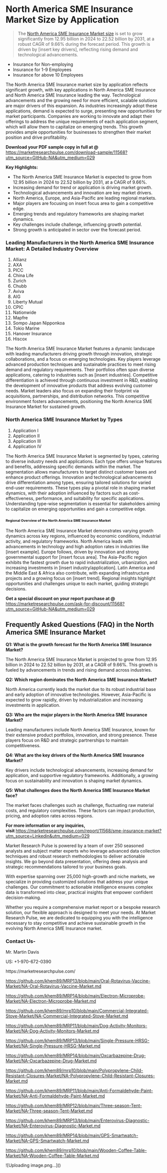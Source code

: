 <h1>North America SME Insurance Market&nbsp;Size by Application</h1><blockquote><p>The <a href="https://marketresearchpulse.com/download-sample/11568?utm_source=GitHub-NA&amp;utm_medium=029">North America SME Insurance Market size</a> is set to grow significantly from 12.95 billion in 2024 to 22.52 billion by 2031, at a robust CAGR of 9.66% during the forecast period. This growth is driven by [insert key drivers], reflecting rising demand and technological advancements.</p></blockquote><ul><li>Insurance for Non-employing<li> Insurance for 1-9 Employees<li> Insurance for above 10 Employees</li></ul><p>The North America SME Insurance market size by application reflects significant growth, with key applications in North America SME Insurance and North America SME Insurance leading the way. Technological advancements and the growing need for more efficient, scalable solutions are major drivers of this expansion. As industries increasingly adopt these applications, demand is expected to surge, presenting new opportunities for market participants. Companies are working to innovate and adapt their offerings to address the unique requirements of each application segment, which will allow them to capitalize on emerging trends. This growth provides ample opportunities for businesses to strengthen their market position and drive profitability.</p><p><strong>Download your PDF sample copy in full at @ </strong><a href="https://marketresearchpulse.com/download-sample/11568?utm_source=GitHub-NA&amp;utm_medium=029">https://marketresearchpulse.com/download-sample/11568?utm_source=GitHub-NA&amp;utm_medium=029</a></p><p><strong>Key Highlights: </strong></p><ul><li>The North America SME Insurance Market is expected to grow from 12.95 billion in 2024 to 22.52 billion by 2031, at a CAGR of 9.66%.</li><li>Increasing demand for trend or application is driving market growth.</li><li>Technological advancements and innovation are key market drivers.</li><li>North America, Europe, and Asia-Pacific are leading regional markets.</li><li>Major players are focusing on insert focus area to gain a competitive edge.</li><li>Emerging trends and regulatory frameworks are shaping market dynamics.</li><li>Key challenges include challenge, influencing growth potential.</li><li>Strong growth is anticipated in sector over the forecast period.</li></ul><h3>Leading Manufacturers in the North America SME Insurance Market: A Detailed Industry Overview</h3><ol><li>Allianz</li><li>AXA</li><li>PICC</li><li>China Life</li><li>Zurich</li><li>Chubb</li><li>Aviva</li><li>AIG</li><li>Liberty Mutual</li><li>CPIC</li><li>Nationwide</li><li>Mapfre</li><li>Sompo Japan Nipponkoa</li><li>Tokio Marine</li><li>Hanover Insurance</li><li>Hiscox</li></ol><div class="flex max-w-full flex-col flex-grow"><div class="min-h-8 text-message flex w-full flex-col items-end gap-2 whitespace-normal break-words [.text-message+&amp;]:mt-5" dir="auto" data-message-author-role="assistant" data-message-id="fd8432e4-4910-450d-b182-61b7bfb0a01f" data-message-model-slug="gpt-4o"><div class="flex w-full flex-col gap-1 empty:hidden first:pt-[3px]"><div class="markdown prose w-full break-words dark:prose-invert light"><p>The North America SME Insurance Market features a dynamic landscape with leading manufacturers driving growth through innovation, strategic collaborations, and a focus on emerging technologies. Key players leverage advanced production techniques and sustainable practices to meet rising demand and regulatory requirements. Their portfolios often span diverse applications, catering to industries such as [insert industries]. Competitive differentiation is achieved through continuous investment in R&amp;D, enabling the development of innovative products that address evolving customer needs. Market leaders also focus on expanding their footprint via acquisitions, partnerships, and distribution networks. This competitive environment fosters advancements, positioning the North America SME Insurance Market for sustained growth.</p></div></div></div></div><h3>North America SME Insurance Market by Types</h3><ol><li>Application I<li> Application II<li> Application III<li> Application IV</li></ol><div class="flex max-w-full flex-col flex-grow"><div class="min-h-8 text-message flex w-full flex-col items-end gap-2 whitespace-normal break-words [.text-message+&amp;]:mt-5" dir="auto" data-message-author-role="assistant" data-message-id="084470be-0bb7-4664-bddf-5156b4f41249" data-message-model-slug="gpt-4o-mini"><div class="flex w-full flex-col gap-1 empty:hidden first:pt-[3px]"><div class="markdown prose w-full break-words dark:prose-invert light"><p>The North America SME Insurance Market is segmented by types, catering to diverse industry needs and applications. Each type offers unique features and benefits, addressing specific demands within the market. The segmentation allows manufacturers to target distinct customer bases and enhance product offerings. Innovation and technological advancements drive differentiation among types, ensuring tailored solutions for varied end-user requirements. These types play a pivotal role in shaping market dynamics, with their adoption influenced by factors such as cost-effectiveness, performance, and suitability for specific applications. Understanding type-wise segmentation is essential for stakeholders aiming to capitalize on emerging opportunities and gain a competitive edge.</p></div></div></div></div><h3><span style="font-size: 11px;">Regional Overview of the North America SME Insurance Market</span></h3><div class="flex max-w-full flex-col flex-grow"><div class="min-h-8 text-message flex w-full flex-col items-end gap-2 whitespace-normal break-words [.text-message+&amp;]:mt-5" dir="auto" data-message-author-role="assistant" data-message-id="e9038762-ce64-4e30-91c9-9bd413514231" data-message-model-slug="gpt-4o-mini"><div class="flex w-full flex-col gap-1 empty:hidden first:pt-[3px]"><div class="markdown prose w-full break-words dark:prose-invert light"><p>The North America SME Insurance Market demonstrates varying growth dynamics across key regions, influenced by economic conditions, industrial activity, and regulatory frameworks. North America leads with advancements in technology and high adoption rates in industries like [insert example]. Europe follows, driven by innovation and strong governmental support for [insert focus area]. The Asia-Pacific region exhibits the fastest growth due to rapid industrialization, urbanization, and increasing investments in [insert industry/application]. Latin America and the Middle East &amp; Africa also contribute, with expanding infrastructure projects and a growing focus on [insert trend]. Regional insights highlight opportunities and challenges unique to each market, guiding strategic decisions.</p></div></div></div></div><p><strong>Get a special discount on your report purchase at @ </strong><a href="https://marketresearchpulse.com/ask-for-discount/11568?utm_source=GitHub-NA&amp;utm_medium=029">https://marketresearchpulse.com/ask-for-discount/11568?utm_source=GitHub-NA&amp;utm_medium=029</a></p><h2>Frequently Asked Questions (FAQ) in the North America SME Insurance Market</h2><p><strong>Q1: What is the growth forecast for the North America SME Insurance Market?</strong></p><p>The North America SME Insurance Market is projected to grow from 12.95 billion in 2024 to 22.52 billion by 2031, at a CAGR of 9.66%. This growth is fueled by advancements in trends and rising demand across industries.</p><p><strong>Q2: Which region dominates the North America SME Insurance Market?</strong></p><p>North America currently leads the market due to its robust industrial base and early adoption of innovative technologies. However, Asia-Pacific is expected to grow rapidly, driven by industrialization and increasing investments in application.</p><p><strong>Q3: Who are the major players in the North America SME Insurance Market?</strong></p><p>Leading manufacturers include North America SME Insurance, known for their extensive product portfolios, innovation, and strong presence. These players focus on R&amp;D and strategic partnerships to maintain competitiveness.</p><p><strong>Q4: What are the key drivers of the North America SME Insurance Market?</strong></p><p>Key drivers include technological advancements, increasing demand for application, and supportive regulatory frameworks. Additionally, a growing focus on sustainability and innovation is shaping market dynamics.</p><p><strong>Q5: What challenges does the North America SME Insurance Market face?</strong></p><p>The market faces challenges such as challenge, fluctuating raw material costs, and regulatory complexities. These factors can impact production, pricing, and adoption rates across regions.</p><p><strong>For more information or any inquiries, visit&nbsp;</strong><a href="https://marketresearchpulse.com/report/11568/sme-insurance-market?utm_source=Linkedin&utm_medium=029">https://marketresearchpulse.com/report/11568/sme-insurance-market?utm_source=Linkedin&utm_medium=029</a></p><p>Market Research Pulse is powered by a team of over 250 seasoned analysts and subject matter experts who leverage advanced data collection techniques and robust research methodologies to deliver actionable insights. We go beyond data presentation, offering deep analysis and strategic recommendations tailored to your business goals.</p><p>With expertise spanning over 25,000 high-growth and niche markets, we specialize in providing customized solutions that address your unique challenges. Our commitment to actionable intelligence ensures complex data is transformed into clear, practical insights that empower confident decision-making.</p><p>Whether you require a comprehensive market report or a bespoke research solution, our flexible approach is designed to meet your needs. At Market Research Pulse, we are dedicated to equipping you with the intelligence necessary to stay competitive and achieve sustainable growth in the evolving North America SME Insurance market.</p><h3><strong>Contact Us-</strong></h3><p>Mr. Martin Davis</p><p>US: +1-970-672-0390</p><p>https://marketresearchpulse.com/</p><p><a href="https://github.com/khem89/MRP13/blob/main/Oral-Rotavirus-Vaccine-Market/NA-Oral-Rotavirus-Vaccine-Market.md">https://github.com/khem89/MRP13/blob/main/Oral-Rotavirus-Vaccine-Market/NA-Oral-Rotavirus-Vaccine-Market.md</a></p><p><a href="https://github.com/khem89/MRP14/blob/main/Electron-Microprobe-Market/NA-Electron-Microprobe-Market.md">https://github.com/khem89/MRP14/blob/main/Electron-Microprobe-Market/NA-Electron-Microprobe-Market.md</a></p><p><a href="https://github.com/khem89/mrp10/blob/main/Commercial-Integrated-Stove-Market/NA-Commercial-Integrated-Stove-Market.md">https://github.com/khem89/mrp10/blob/main/Commercial-Integrated-Stove-Market/NA-Commercial-Integrated-Stove-Market.md</a></p><p><a href="https://github.com/khem89/MRP11/blob/main/Dog-Activity-Monitors-Market/NA-Dog-Activity-Monitors-Market.md">https://github.com/khem89/MRP11/blob/main/Dog-Activity-Monitors-Market/NA-Dog-Activity-Monitors-Market.md</a></p><p><a href="https://github.com/khem89/MRP13/blob/main/Single-Pressure-HRSG-Market/NA-Single-Pressure-HRSG-Market.md">https://github.com/khem89/MRP13/blob/main/Single-Pressure-HRSG-Market/NA-Single-Pressure-HRSG-Market.md</a></p><p><a href="https://github.com/khem89/MRP14/blob/main/Oxcarbazepine-Drug-Market/NA-Oxcarbazepine-Drug-Market.md">https://github.com/khem89/MRP14/blob/main/Oxcarbazepine-Drug-Market/NA-Oxcarbazepine-Drug-Market.md</a></p><p><a href="https://github.com/khem89/mrp10/blob/main/Polypropylene-Child-Resistant-Closures-Market/NA-Polypropylene-Child-Resistant-Closures-Market.md">https://github.com/khem89/mrp10/blob/main/Polypropylene-Child-Resistant-Closures-Market/NA-Polypropylene-Child-Resistant-Closures-Market.md</a></p><p><a href="https://github.com/khem89/MRP11/blob/main/Anti-Formaldehyde-Paint-Market/NA-Anti-Formaldehyde-Paint-Market.md">https://github.com/khem89/MRP11/blob/main/Anti-Formaldehyde-Paint-Market/NA-Anti-Formaldehyde-Paint-Market.md</a></p><p><a href="https://github.com/khem89/MRP12/blob/main/Three-season-Tent-Market/NA-Three-season-Tent-Market.md">https://github.com/khem89/MRP12/blob/main/Three-season-Tent-Market/NA-Three-season-Tent-Market.md</a></p><p><a href="https://github.com/khem89/MRP13/blob/main/Enterovirus-Diagnostic-Market/NA-Enterovirus-Diagnostic-Market.md">https://github.com/khem89/MRP13/blob/main/Enterovirus-Diagnostic-Market/NA-Enterovirus-Diagnostic-Market.md</a></p><p><a href="https://github.com/khem89/MRP14/blob/main/GPS-Smartwatch-Market/NA-GPS-Smartwatch-Market.md">https://github.com/khem89/MRP14/blob/main/GPS-Smartwatch-Market/NA-GPS-Smartwatch-Market.md</a></p><p><a href="https://github.com/khem89/mrp10/blob/main/Wooden-Coffee-Table-Market/NA-Wooden-Coffee-Table-Market.md">https://github.com/khem89/mrp10/blob/main/Wooden-Coffee-Table-Market/NA-Wooden-Coffee-Table-Market.md</a></p>
![Uploading image.png…]()
